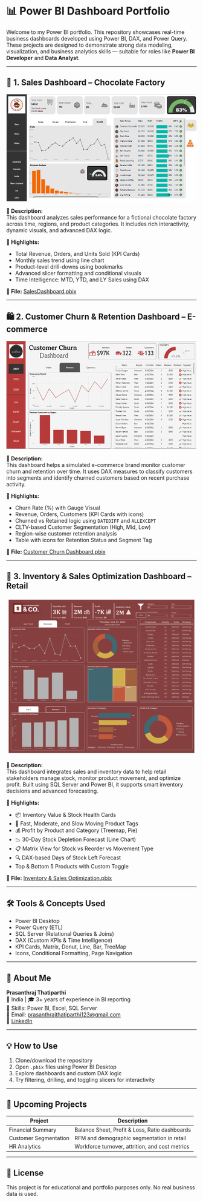 # 📊 Power BI Dashboard Portfolio

Welcome to my Power BI portfolio. This repository showcases real-time business dashboards developed using Power BI, DAX, and Power Query. These projects are designed to demonstrate strong data modeling, visualization, and business analytics skills — suitable for roles like **Power BI Developer** and **Data Analyst**.

---

## 🧁 1. Sales Dashboard – Chocolate Factory
![Sales DashBoard](https://github.com/PrasanthrajT/Power-BI/blob/3b265aaf031111a71c72fd4302eabeca3ac625ad/Sales%20Dashboard.png)

**📝 Description:**  
This dashboard analyzes sales performance for a fictional chocolate factory across time, regions, and product categories. It includes rich interactivity, dynamic visuals, and advanced DAX logic.

**📌 Highlights:**
- Total Revenue, Orders, and Units Sold (KPI Cards)
- Monthly sales trend using line chart
- Product-level drill-downs using bookmarks
- Advanced slicer formatting and conditional visuals
- Time Intelligence: MTD, YTD, and LY Sales using DAX

**📁 File:** [SalesDashboard.pbix](https://github.com/PrasanthrajT/Power-BI/blob/08a8ed88a80ac90805279e5e4b9788653a053012/Sales%20Dashboard.pbix)

---

## 🛍️ 2. Customer Churn & Retention Dashboard – E-commerce

![Churn Dashboard](https://github.com/PrasanthrajT/Power-BI/blob/0e71e9f8ad1f5df903f87ffcc8f65f0e5d599e05/Customer%20Churn%20Dashboard.png)

**📝 Description:**  
This dashboard helps a simulated e-commerce brand monitor customer churn and retention over time. It uses DAX measures to classify customers into segments and identify churned customers based on recent purchase activity.

**📌 Highlights:**
- Churn Rate (%) with Gauge Visual
- Revenue, Orders, Customers (KPI Cards with icons)
- Churned vs Retained logic using `DATEDIFF` and `ALLEXCEPT`
- CLTV-based Customer Segmentation (High, Mid, Low)
- Region-wise customer retention analysis
- Table with icons for Retention Status and Segment Tag

**📁 File:** [Customer Churn Dashboard.pbix](https://github.com/PrasanthrajT/Power-BI/blob/08a8ed88a80ac90805279e5e4b9788653a053012/Customer%20Churn%20Dashboard.pbix)

---

## 🏪 3. Inventory & Sales Optimization Dashboard – Retail

![Inventory & Sales Dashboard](https://github.com/PrasanthrajT/Power-BI/blob/739988ed2117e68c7de8c9d06c479dbf4e852864/Inventory%20%26%20Sales%20Optimization%20project/Inventory%20and%20Sales%20Optimization%20Dashboard_page-0001.jpg)

**📝 Description:**  
This dashboard integrates sales and inventory data to help retail stakeholders manage stock, monitor product movement, and optimize profit. Built using SQL Server and Power BI, it supports smart inventory decisions and advanced forecasting.

**📌 Highlights:**
- 📦 Inventory Value & Stock Health Cards
- 🛒 Fast, Moderate, and Slow Moving Product Tags
- 💰 Profit by Product and Category (Treemap, Pie)
- 📉 30-Day Stock Depletion Forecast (Line Chart)
- 📋 Matrix View for Stock vs Reorder vs Movement Type
- 🔍 DAX-based Days of Stock Left Forecast
- Top & Bottom 5 Products with Custom Toggle

**📁 File:** [Inventory & Sales Optimization.pbix](https://github.com/PrasanthrajT/Power-BI/blob/96a1727bc2f23ea80bb1200191bbcacd56c97bc0/Inventory%20%26%20Sales%20Optimization%20project/Inventory%20and%20Sales%20Optimization%20Dashboard.pbix)

---

## 🛠️ Tools & Concepts Used

- Power BI Desktop
- Power Query (ETL)
- SQL Server (Relational Queries & Joins)
- DAX (Custom KPIs & Time Intelligence)
- KPI Cards, Matrix, Donut, Line, Bar, TreeMap
- Icons, Conditional Formatting, Page Navigation

---

## 👤 About Me

**Prasanthraj Thatiparthi**  
📍 India | 🎓 3+ years of experience in BI reporting  
🔧 Skills: Power BI, Excel, SQL Server  
📧 Email: prasanthrajthatiparthi123@gmail.com  
🔗 [LinkedIn](https://www.linkedin.com/in/prasanthraj-thatiparthi-22b65b260)

---

## 💡 How to Use

1. Clone/download the repository  
2. Open `.pbix` files using Power BI Desktop  
3. Explore dashboards and custom DAX logic  
4. Try filtering, drilling, and toggling slicers for interactivity  

---

## 🚀 Upcoming Projects

| Project               | Description                                      |
|------------------------|--------------------------------------------------|
| Financial Summary      | Balance Sheet, Profit & Loss, Ratio dashboards  |
| Customer Segmentation  | RFM and demographic segmentation in retail      |
| HR Analytics           | Workforce turnover, attrition, and cost metrics |

---

## 📌 License

This project is for educational and portfolio purposes only. No real business data is used.

